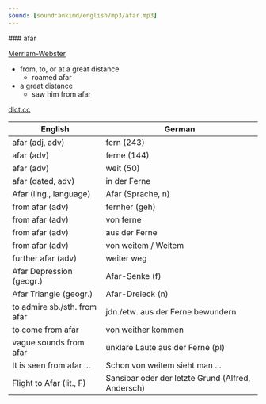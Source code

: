 ```yaml
---
sound: [sound:ankimd/english/mp3/afar.mp3]
---
```


\### afar

[Merriam-Webster](https://www.merriam-webster.com/dictionary/afar)

- from, to, or at a great distance
    - roamed afar
- a great distance
    - saw him from afar

[dict.cc](https://www.dict.cc/afar)

| English        | German       |
| -------------- | ------------ |
| afar (adj, adv) | fern (243) |
| afar (adv) | ferne (144) |
| afar (adv) | weit (50) |
| afar (dated, adv) | in der Ferne |
| Afar (ling., language) | Afar (Sprache, n) |
| from afar (adv) | fernher (geh) |
| from afar (adv) | von ferne |
| from afar (adv) | aus der Ferne |
| from afar (adv) | von weitem / Weitem |
| further afar (adv) | weiter weg |
| Afar Depression (geogr.) | Afar-Senke (f) |
| Afar Triangle (geogr.) | Afar-Dreieck (n) |
| to admire sb./sth. from afar | jdn./etw. aus der Ferne bewundern |
| to come from afar | von weither kommen |
| vague sounds from afar | unklare Laute aus der Ferne (pl) |
| It is seen from afar ... | Schon von weitem sieht man ... |
| Flight to Afar (lit., F) | Sansibar oder der letzte Grund (Alfred, Andersch) |
